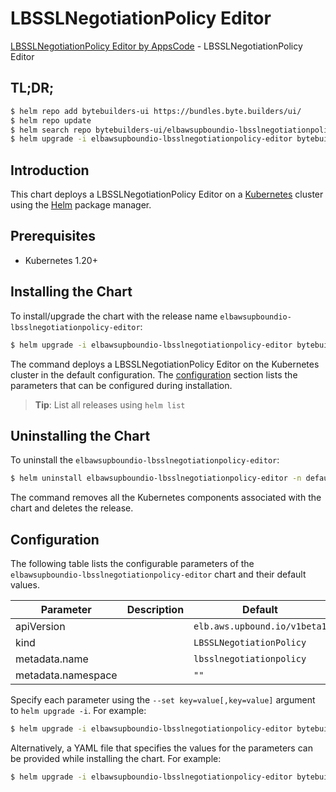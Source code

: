 # LBSSLNegotiationPolicy Editor

[LBSSLNegotiationPolicy Editor by AppsCode](https://byte.builders) - LBSSLNegotiationPolicy Editor

## TL;DR;

```bash
$ helm repo add bytebuilders-ui https://bundles.byte.builders/ui/
$ helm repo update
$ helm search repo bytebuilders-ui/elbawsupboundio-lbsslnegotiationpolicy-editor --version=v0.4.18
$ helm upgrade -i elbawsupboundio-lbsslnegotiationpolicy-editor bytebuilders-ui/elbawsupboundio-lbsslnegotiationpolicy-editor -n default --create-namespace --version=v0.4.18
```

## Introduction

This chart deploys a LBSSLNegotiationPolicy Editor on a [Kubernetes](http://kubernetes.io) cluster using the [Helm](https://helm.sh) package manager.

## Prerequisites

- Kubernetes 1.20+

## Installing the Chart

To install/upgrade the chart with the release name `elbawsupboundio-lbsslnegotiationpolicy-editor`:

```bash
$ helm upgrade -i elbawsupboundio-lbsslnegotiationpolicy-editor bytebuilders-ui/elbawsupboundio-lbsslnegotiationpolicy-editor -n default --create-namespace --version=v0.4.18
```

The command deploys a LBSSLNegotiationPolicy Editor on the Kubernetes cluster in the default configuration. The [configuration](#configuration) section lists the parameters that can be configured during installation.

> **Tip**: List all releases using `helm list`

## Uninstalling the Chart

To uninstall the `elbawsupboundio-lbsslnegotiationpolicy-editor`:

```bash
$ helm uninstall elbawsupboundio-lbsslnegotiationpolicy-editor -n default
```

The command removes all the Kubernetes components associated with the chart and deletes the release.

## Configuration

The following table lists the configurable parameters of the `elbawsupboundio-lbsslnegotiationpolicy-editor` chart and their default values.

|     Parameter      | Description |                 Default                 |
|--------------------|-------------|-----------------------------------------|
| apiVersion         |             | <code>elb.aws.upbound.io/v1beta1</code> |
| kind               |             | <code>LBSSLNegotiationPolicy</code>     |
| metadata.name      |             | <code>lbsslnegotiationpolicy</code>     |
| metadata.namespace |             | <code>""</code>                         |


Specify each parameter using the `--set key=value[,key=value]` argument to `helm upgrade -i`. For example:

```bash
$ helm upgrade -i elbawsupboundio-lbsslnegotiationpolicy-editor bytebuilders-ui/elbawsupboundio-lbsslnegotiationpolicy-editor -n default --create-namespace --version=v0.4.18 --set apiVersion=elb.aws.upbound.io/v1beta1
```

Alternatively, a YAML file that specifies the values for the parameters can be provided while
installing the chart. For example:

```bash
$ helm upgrade -i elbawsupboundio-lbsslnegotiationpolicy-editor bytebuilders-ui/elbawsupboundio-lbsslnegotiationpolicy-editor -n default --create-namespace --version=v0.4.18 --values values.yaml
```
